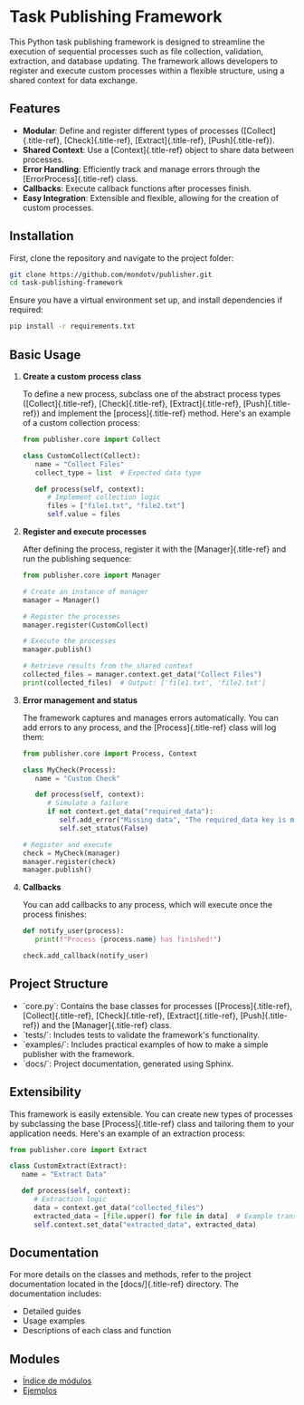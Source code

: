 # Task Publishing Framework

This Python task publishing framework is designed to streamline the
execution of sequential processes such as file collection, validation,
extraction, and database updating. The framework allows developers to
register and execute custom processes within a flexible structure, using
a shared context for data exchange.

## Features

-   **Modular**: Define and register different types of processes
    ([Collect]{.title-ref}, [Check]{.title-ref}, [Extract]{.title-ref},
    [Push]{.title-ref}).
-   **Shared Context**: Use a [Context]{.title-ref} object to share data
    between processes.
-   **Error Handling**: Efficiently track and manage errors through the
    [ErrorProcess]{.title-ref} class.
-   **Callbacks**: Execute callback functions after processes finish.
-   **Easy Integration**: Extensible and flexible, allowing for the
    creation of custom processes.

## Installation

First, clone the repository and navigate to the project folder:

``` bash
git clone https://github.com/mondotv/publisher.git
cd task-publishing-framework
```

Ensure you have a virtual environment set up, and install dependencies
if required:

``` bash
pip install -r requirements.txt
```

## Basic Usage

1.  **Create a custom process class**

    To define a new process, subclass one of the abstract process types
    ([Collect]{.title-ref}, [Check]{.title-ref}, [Extract]{.title-ref},
    [Push]{.title-ref}) and implement the [process]{.title-ref} method.
    Here\'s an example of a custom collection process:

    ``` py linenums="1"
    from publisher.core import Collect

    class CustomCollect(Collect):
       name = "Collect Files"
       collect_type = list  # Expected data type

       def process(self, context):
          # Implement collection logic
          files = ["file1.txt", "file2.txt"]
          self.value = files
    ```

2.  **Register and execute processes**

    After defining the process, register it with the
    [Manager]{.title-ref} and run the publishing sequence:

    ``` py linenums="1"
    from publisher.core import Manager

    # Create an instance of manager
    manager = Manager()

    # Register the processes
    manager.register(CustomCollect)

    # Execute the processes
    manager.publish()

    # Retrieve results from the shared context
    collected_files = manager.context.get_data("Collect Files")
    print(collected_files)  # Output: ['file1.txt', 'file2.txt']
    ```

3.  **Error management and status**

    The framework captures and manages errors automatically. You can add
    errors to any process, and the [Process]{.title-ref} class will log
    them:

    ``` py linenums="1"
    from publisher.core import Process, Context

    class MyCheck(Process):
       name = "Custom Check"

       def process(self, context):
          # Simulate a failure
          if not context.get_data("required_data"):
             self.add_error("Missing data", "The required_data key is missing in context.")
             self.set_status(False)

    # Register and execute
    check = MyCheck(manager)
    manager.register(check)
    manager.publish()
    ```

4.  **Callbacks**

    You can add callbacks to any process, which will execute once the
    process finishes:

    ``` py linenums="1"
    def notify_user(process):
       print(f"Process {process.name} has finished!")

    check.add_callback(notify_user)
    ```

## Project Structure

-   \`core.py\`: Contains the base classes for processes
    ([Process]{.title-ref}, [Collect]{.title-ref}, [Check]{.title-ref},
    [Extract]{.title-ref}, [Push]{.title-ref}) and the
    [Manager]{.title-ref} class.
-   \`tests/\`: Includes tests to validate the framework\'s
    functionality.
-   \`examples/\`: Includes practical examples of how to make a simple
    publisher with the framework.
-   \`docs/\`: Project documentation, generated using Sphinx.

## Extensibility

This framework is easily extensible. You can create new types of
processes by subclassing the base [Process]{.title-ref} class and
tailoring them to your application needs. Here\'s an example of an
extraction process:

``` py linenums="1"
from publisher.core import Extract

class CustomExtract(Extract):
   name = "Extract Data"

   def process(self, context):
      # Extraction logic
      data = context.get_data("collected_files")
      extracted_data = [file.upper() for file in data]  # Example transformation
      self.context.set_data("extracted_data", extracted_data)
```

## Documentation

For more details on the classes and methods, refer to the project
documentation located in the [docs/]{.title-ref} directory. The
documentation includes:

-   Detailed guides
-   Usage examples
-   Descriptions of each class and function

## Modules

- [Índice de módulos](modules.md)
- [Ejemplos](examples.md)